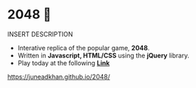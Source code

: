 # 2048 🧩

INSERT DESCRIPTION

- Interative replica of the popular game,  **2048**.
- Written in **Javascript, HTML/CSS** using the **jQuery** library.
- Play today at the following [**Link**](https://juneadkhan.github.io/2048/)

https://juneadkhan.github.io/2048/


